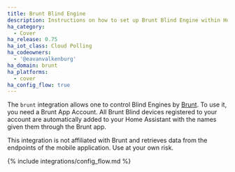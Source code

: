 ```yaml
---
title: Brunt Blind Engine
description: Instructions on how to set up Brunt Blind Engine within Home Assistant.
ha_category:
  - Cover
ha_release: 0.75
ha_iot_class: Cloud Polling
ha_codeowners:
  - '@eavanvalkenburg'
ha_domain: brunt
ha_platforms:
  - cover
ha_config_flow: true
---
```


The `brunt` integration allows one to control Blind Engines by [Brunt](https://www.brunt.co). To use it, you need a Brunt App Account. All Brunt Blind devices registered to your account are automatically added to your Home Assistant with the names given them through the Brunt app.

<div class='note warning'>
This integration is not affiliated with Brunt and retrieves data from the endpoints of the mobile application. Use at your own risk.
</div>

{% include integrations/config_flow.md %}